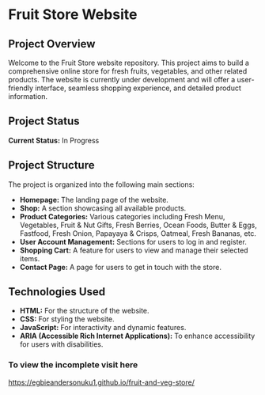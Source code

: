 # Fruit Store Website

## Project Overview

Welcome to the Fruit Store website repository. This project aims to build a comprehensive online store for fresh fruits, vegetables, and other related products. The website is currently under development and will offer a user-friendly interface, seamless shopping experience, and detailed product information.

## Project Status

**Current Status:** In Progress

## Project Structure

The project is organized into the following main sections:

- **Homepage:** The landing page of the website.
- **Shop:** A section showcasing all available products.
- **Product Categories:** Various categories including Fresh Menu, Vegetables, Fruit & Nut Gifts, Fresh Berries, Ocean Foods, Butter & Eggs, Fastfood, Fresh Onion, Papayaya & Crisps, Oatmeal, Fresh Bananas, etc.
- **User Account Management:** Sections for users to log in and register.
- **Shopping Cart:** A feature for users to view and manage their selected items.
- **Contact Page:** A page for users to get in touch with the store.

## Technologies Used

- **HTML:** For the structure of the website.
- **CSS:** For styling the website.
- **JavaScript:** For interactivity and dynamic features.
- **ARIA (Accessible Rich Internet Applications):** To enhance accessibility for users with disabilities.


### To view the incomplete visit here
https://egbieandersonuku1.github.io/fruit-and-veg-store/


